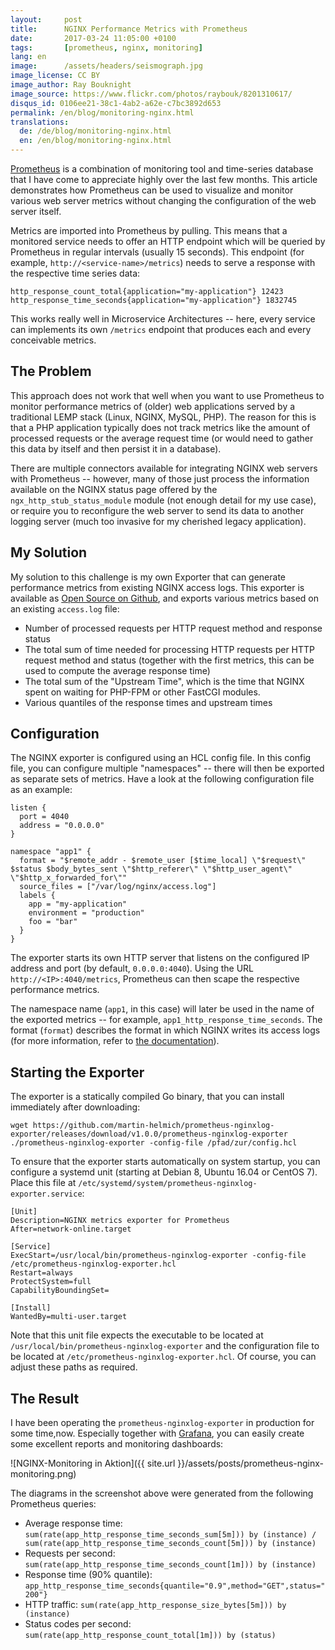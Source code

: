 ```yaml
---
layout:     post
title:      NGINX Performance Metrics with Prometheus
date:       2017-03-24 11:05:00 +0100
tags:       [prometheus, nginx, monitoring]
lang: en
image:      /assets/headers/seismograph.jpg
image_license: CC BY
image_author: Ray Bouknight
image_source: https://www.flickr.com/photos/raybouk/8201310617/
disqus_id: 0106ee21-38c1-4ab2-a62e-c7bc3892d653
permalink: /en/blog/monitoring-nginx.html
translations:
  de: /de/blog/monitoring-nginx.html
  en: /en/blog/monitoring-nginx.html
---
```


[Prometheus][prom] is a combination of monitoring tool and time-series database
that I have come to appreciate highly over the last few months. This article
demonstrates how Prometheus can be used to visualize and monitor various web
server metrics without changing the configuration of the web server itself.

Metrics are imported into Prometheus by pulling. This means that a monitored
service needs to offer an HTTP endpoint which will be queried by Prometheus in
regular intervals (usually 15 seconds). This endpoint (for example,
`http://<service-name>/metrics`) needs to serve a response with the respective
time series data:

    http_response_count_total{application="my-application"} 12423
    http_response_time_seconds{application="my-application"} 1832745

This works really well in Microservice Architectures -- here, every service can
implements its own `/metrics` endpoint that produces each and every conceivable
metrics.

## The Problem

This approach does not work that well when you want to use Prometheus to monitor
performance metrics of (older) web applications served by a traditional LEMP
stack (Linux, NGINX, MySQL, PHP). The reason for this is that a PHP application
typically does not track metrics like the amount of processed requests or the
average request time (or would need to gather this data by itself and then
persist it in a database).

There are multiple connectors available for integrating NGINX web servers with
Prometheus -- however, many of those just process the information available on
the NGINX status page offered by the `ngx_http_stub_status_module` module (not
enough detail for my use case), or require you to reconfigure the web server to
send its data to another logging server (much too invasive for my cherished
legacy application).

## My Solution

My solution to this challenge is my own Exporter that can generate performance
metrics from existing NGINX access logs. This exporter is available as
[Open Source on Github][exporter], and exports various metrics based on an
existing `access.log` file:

- Number of processed requests per HTTP request method and response status
- The total sum of time needed for processing HTTP requests per HTTP request
  method and status (together with the first metrics, this can be used to
  compute the average response time)
- The total sum of the "Upstream Time", which is the time that NGINX spent on
  waiting for PHP-FPM or other FastCGI modules.
- Various quantiles of the response times and upstream times

## Configuration

The NGINX exporter is configured using an HCL config file. In this config file,
you can configure multiple "namespaces" -- there will then be exported as
separate sets of metrics. Have a look at the following configuration file as an
example:

```hcl
listen {
  port = 4040
  address = "0.0.0.0"
}

namespace "app1" {
  format = "$remote_addr - $remote_user [$time_local] \"$request\" $status $body_bytes_sent \"$http_referer\" \"$http_user_agent\" \"$http_x_forwarded_for\""
  source_files = ["/var/log/nginx/access.log"]
  labels {
    app = "my-application"
    environment = "production"
    foo = "bar"
  }
}
```

The exporter starts its own HTTP server that listens on the configured IP
address and port (by default, `0.0.0.0:4040`). Using the URL
`http://<IP>:4040/metrics`, Prometheus can then scape the respective performance
metrics.

The namespace name (`app1`, in this case) will later be used in the name of the
exported metrics -- for example, `app1_http_response_time_seconds`. The format
(`format`) describes the format in which NGINX writes its access logs (for more
information, refer to [the documentation][nginx-log]).

## Starting the Exporter

The exporter is a statically compiled Go binary, that you can install
immediately after downloading:

    wget https://github.com/martin-helmich/prometheus-nginxlog-exporter/releases/download/v1.0.0/prometheus-nginxlog-exporter
    ./prometheus-nginxlog-exporter -config-file /pfad/zur/config.hcl

To ensure that the exporter starts automatically on system startup, you can
configure a systemd unit (starting at Debian 8, Ubuntu 16.04 or CentOS 7).
Place this file at `/etc/systemd/system/prometheus-nginxlog-exporter.service`:

```
[Unit]
Description=NGINX metrics exporter for Prometheus
After=network-online.target

[Service]
ExecStart=/usr/local/bin/prometheus-nginxlog-exporter -config-file /etc/prometheus-nginxlog-exporter.hcl
Restart=always
ProtectSystem=full
CapabilityBoundingSet=

[Install]
WantedBy=multi-user.target
```

Note that this unit file expects the executable to be located at
`/usr/local/bin/prometheus-nginxlog-exporter` and the configuration file to be
located at `/etc/prometheus-nginxlog-exporter.hcl`. Of course, you can adjust
these paths as required.

## The Result

I have been operating the `prometheus-nginxlog-exporter` in production for some
time,now. Especially together with [Grafana][grafana], you can easily create
some excellent reports and monitoring dashboards:

![NGINX-Monitoring in Aktion]({{ site.url }}/assets/posts/prometheus-nginx-monitoring.png)

The diagrams in the screenshot above were generated from the following
Prometheus queries:

- Average response time: `sum(rate(app_http_response_time_seconds_sum[5m])) by (instance) / sum(rate(app_http_response_time_seconds_count[5m])) by (instance)`
- Requests per second: `sum(rate(app_http_response_time_seconds_count[1m])) by (instance)`
- Response time (90% quantile): `app_http_response_time_seconds{quantile="0.9",method="GET",status="200"}`
- HTTP traffic: `sum(rate(app_http_response_size_bytes[5m])) by (instance)`
- Status codes per second: `sum(rate(app_http_response_count_total[1m])) by (status)`

[prom]: http://prometheus.io
[nginx-log]: http://nginx.org/en/docs/http/ngx_http_log_module.html#log_format
[exporter]: https://github.com/martin-helmich/prometheus-nginxlog-exporter
[grafana]: https://grafana.com/
